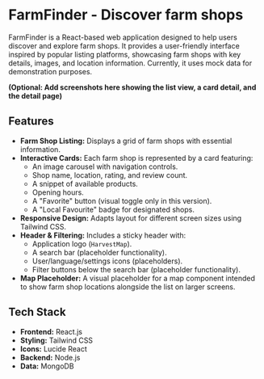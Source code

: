 # FarmFinder - Discover farm shops

FarmFinder is a React-based web application designed to help users discover and explore farm shops. It provides a user-friendly interface inspired by popular listing platforms, showcasing farm shops with key details, images, and location information. Currently, it uses mock data for demonstration purposes.

**(Optional: Add screenshots here showing the list view, a card detail, and the detail page)**

## Features

* **Farm Shop Listing:** Displays a grid of farm shops with essential information.
* **Interactive Cards:** Each farm shop is represented by a card featuring:
    * An image carousel with navigation controls.
    * Shop name, location, rating, and review count.
    * A snippet of available products.
    * Opening hours.
    * A "Favorite" button (visual toggle only in this version).
    * A "Local Favourite" badge for designated shops.
* **Responsive Design:** Adapts layout for different screen sizes using Tailwind CSS.
* **Header & Filtering:** Includes a sticky header with:
    * Application logo (`HarvestMap`).
    * A search bar (placeholder functionality).
    * User/language/settings icons (placeholders).
    * Filter buttons below the search bar (placeholder functionality).
* **Map Placeholder:** A visual placeholder for a map component intended to show farm shop locations alongside the list on larger screens.

## Tech Stack

* **Frontend:** React.js
* **Styling:** Tailwind CSS
* **Icons:** Lucide React
* **Backend:** Node.js
* **Data:** MongoDB
